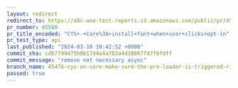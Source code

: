 ```yaml
---
layout: redirect
redirect_to: https://a8c-woo-test-reports.s3.amazonaws.com/public/pr/45580/api/index.html
pr_number: 45580
pr_title_encoded: "CYS+-+Core%3A+install+font+when+user+clicks+opt-in"
pr_test_type: api
last_published: "2024-03-18 10:42:52 +0000"
commit_sha: cdb7799d75b0b17d4a4a782a4438067fd7f6fdff
commit_message: "remove not necessary async"
branch_name: 45476-cys-on-core-make-sure-the-pre-loader-is-triggered-right-after-the-user-clicks-on-the-opt-in-modal
passed: true
---
```

